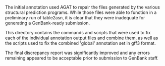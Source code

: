 The initial annotation used AGAT to repair the files generated by the various structural prediction programs. While those files were able to function in a preliminary run of table2asn, it is clear that they were inadequate for generating a GenBank-ready submission. 

This directory contains the commands and scripts that were used to fix each of the individual annotation output files and combine them, as well as the scripts used to fix the combined 'global' annotation set in gff3 format.

The final discrepancy report was significantly improved and any errors remaining appeared to be acceptable prior to submission to GenBank staff.
